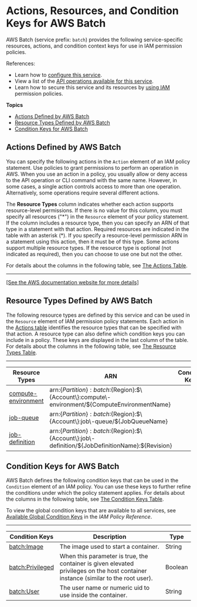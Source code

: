 # Actions, Resources, and Condition Keys for AWS Batch<a name="list_awsbatch"></a>

AWS Batch \(service prefix: `batch`\) provides the following service\-specific resources, actions, and condition context keys for use in IAM permission policies\.

References:
+ Learn how to [configure this service](https://docs.aws.amazon.com/batch/latest/userguide/)\.
+ View a list of the [API operations available for this service](https://docs.aws.amazon.com/batch/latest/APIReference/)\.
+ Learn how to secure this service and its resources by [using IAM](https://docs.aws.amazon.com/batch/latest/userguide/IAM_policies.html) permission policies\.

**Topics**
+ [Actions Defined by AWS Batch](#awsbatch-actions-as-permissions)
+ [Resource Types Defined by AWS Batch](#awsbatch-resources-for-iam-policies)
+ [Condition Keys for AWS Batch](#awsbatch-policy-keys)

## Actions Defined by AWS Batch<a name="awsbatch-actions-as-permissions"></a>

You can specify the following actions in the `Action` element of an IAM policy statement\. Use policies to grant permissions to perform an operation in AWS\. When you use an action in a policy, you usually allow or deny access to the API operation or CLI command with the same name\. However, in some cases, a single action controls access to more than one operation\. Alternatively, some operations require several different actions\.

The **Resource Types** column indicates whether each action supports resource\-level permissions\. If there is no value for this column, you must specify all resources \("\*"\) in the `Resource` element of your policy statement\. If the column includes a resource type, then you can specify an ARN of that type in a statement with that action\. Required resources are indicated in the table with an asterisk \(\*\)\. If you specify a resource\-level permission ARN in a statement using this action, then it must be of this type\. Some actions support multiple resource types\. If the resource type is optional \(not indicated as required\), then you can choose to use one but not the other\.

For details about the columns in the following table, see [The Actions Table](reference_policies_actions-resources-contextkeys.md#actions_table)\.


****  
[\[See the AWS documentation website for more details\]](http://docs.aws.amazon.com/IAM/latest/UserGuide/list_awsbatch.html)

## Resource Types Defined by AWS Batch<a name="awsbatch-resources-for-iam-policies"></a>

The following resource types are defined by this service and can be used in the `Resource` element of IAM permission policy statements\. Each action in the [Actions table](#awsbatch-actions-as-permissions) identifies the resource types that can be specified with that action\. A resource type can also define which condition keys you can include in a policy\. These keys are displayed in the last column of the table\. For details about the columns in the following table, see [The Resource Types Table](reference_policies_actions-resources-contextkeys.md#resources_table)\.


****  

| Resource Types | ARN | Condition Keys | 
| --- | --- | --- | 
|   [ compute\-environment ](${AuthZDocPage}compute_environments.html)  |  arn:$\{Partition\}:batch:$\{Region\}:$\{Account\}:compute\-environment/$\{ComputeEnvironmentName\}  |  | 
|   [ job\-queue ](${AuthZDocPage}job_queues.html)  |  arn:$\{Partition\}:batch:$\{Region\}:$\{Account\}:job\-queue/$\{JobQueueName\}  |  | 
|   [ job\-definition ](${AuthZDocPage}job_definitions.html)  |  arn:$\{Partition\}:batch:$\{Region\}:$\{Account\}:job\-definition/$\{JobDefinitionName\}:$\{Revision\}  |  | 

## Condition Keys for AWS Batch<a name="awsbatch-policy-keys"></a>

AWS Batch defines the following condition keys that can be used in the `Condition` element of an IAM policy\. You can use these keys to further refine the conditions under which the policy statement applies\. For details about the columns in the following table, see [The Condition Keys Table](reference_policies_actions-resources-contextkeys.md#context_keys_table)\.

To view the global condition keys that are available to all services, see [Available Global Condition Keys](reference_policies_condition-keys.html#AvailableKeys) in the *IAM Policy Reference*\.


****  

| Condition Keys | Description | Type | 
| --- | --- | --- | 
|   [ batch:Image ](https://docs.aws.amazon.com/IAM/latest/UserGuide/list_awsbatch.html#awsbatch-policy-keys)  | The image used to start a container\. | String | 
|   [ batch:Privileged ](https://docs.aws.amazon.com/IAM/latest/UserGuide/list_awsbatch.html#awsbatch-policy-keys)  | When this parameter is true, the container is given elevated privileges on the host container instance \(similar to the root user\)\. | Boolean | 
|   [ batch:User ](https://docs.aws.amazon.com/IAM/latest/UserGuide/list_awsbatch.html#awsbatch-policy-keys)  | The user name or numeric uid to use inside the container\. | String | 